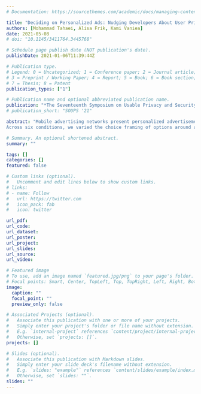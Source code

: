```yaml
---
# Documentation: https://sourcethemes.com/academic/docs/managing-content/

title: "Deciding on Personalized Ads: Nudging Developers About User Privacy"
authors: [Mohammad Tahaei, Alisa Frik, Kami Vaniea]
date: 2021-05-08
# doi: "10.1145/3411764.3445768"

# Schedule page publish date (NOT publication's date).
publishDate: 2021-01-06T11:39:44Z

# Publication type.
# Legend: 0 = Uncategorized; 1 = Conference paper; 2 = Journal article;
# 3 = Preprint / Working Paper; 4 = Report; 5 = Book; 6 = Book section;
# 7 = Thesis; 8 = Patent
publication_types: ["1"]

# Publication name and optional abbreviated publication name.
publication: "*The Seventeenth Symposium on Usable Privacy and Security (SOUPS '21)*"
# publication_short: "SOUPS '21"

abstract: "Mobile advertising networks present personalized advertisements to developers as a way to increase revenue, these types of ads use data about users to select potentially more relevant content, but the choice framing also impacts developers' decisions which in turn impacts their users' privacy. Currently, ad networks provide choices in developer-facing dashboards that control the types of information collected by the ad network as well as how users will be asked for consent. Framing and nudging have been shown to impact users' choices about privacy, we anticipate that they have a similar impact on choices made by developers. We conducted a survey-based online experiment with 400 participants with experience in mobile app development. 
Across six conditions, we varied the choice framing of options around ad personalisation. Participants in the condition where privacy consequences of ads personalisation are highlighted in the options are significantly (11.06 times) more likely to choose non-personalized ads compared to participants in the Control condition with no information about privacy. Participants' choices of an ad type are driven by impact on revenue, user privacy, and relevance to users. Our findings suggest that developers are impacted by interfaces and need transparent options."

# Summary. An optional shortened abstract.
summary: ""

tags: []
categories: []
featured: false

# Custom links (optional).
#   Uncomment and edit lines below to show custom links.
# links:
# - name: Follow
#   url: https://twitter.com
#   icon_pack: fab
#   icon: twitter

url_pdf:
url_code:
url_dataset:
url_poster:
url_project:
url_slides:
url_source:
url_video:

# Featured image
# To use, add an image named `featured.jpg/png` to your page's folder. 
# Focal points: Smart, Center, TopLeft, Top, TopRight, Left, Right, BottomLeft, Bottom, BottomRight.
image:
  caption: ""
  focal_point: ""
  preview_only: false

# Associated Projects (optional).
#   Associate this publication with one or more of your projects.
#   Simply enter your project's folder or file name without extension.
#   E.g. `internal-project` references `content/project/internal-project/index.md`.
#   Otherwise, set `projects: []`.
projects: []

# Slides (optional).
#   Associate this publication with Markdown slides.
#   Simply enter your slide deck's filename without extension.
#   E.g. `slides: "example"` references `content/slides/example/index.md`.
#   Otherwise, set `slides: ""`.
slides: ""
---
```

